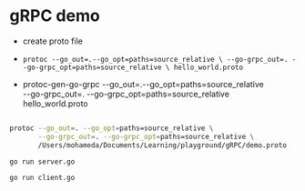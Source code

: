 # gRPC demo

- create proto file

- `protoc --go_out=.--go_opt=paths=source_relative \
    --go-grpc_out=. --go-grpc_opt=paths=source_relative \
    hello_world.proto`

- protoc-gen-go-grpc --go_out=.--go_opt=paths=source_relative \
    --go-grpc_out=. --go-grpc_opt=paths=source_relative \
    hello_world.proto


```bash

protoc --go_out=. --go_opt=paths=source_relative \
       --go-grpc_out=. --go-grpc_opt=paths=source_relative \
       /Users/mohameda/Documents/Learning/playground/gRPC/demo.proto
```

```bash
go run server.go

go run client.go
```
